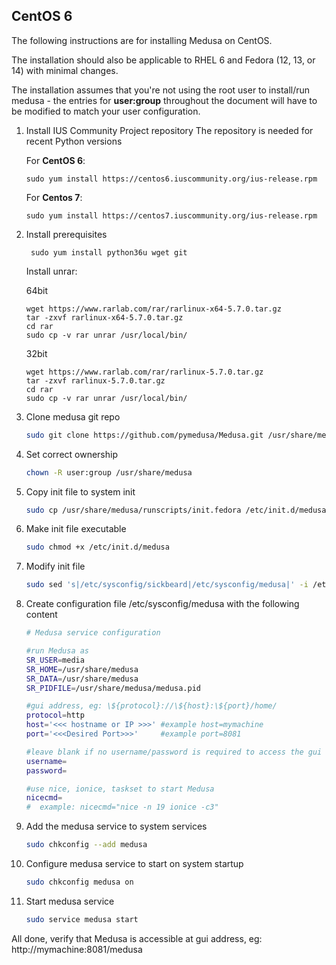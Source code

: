 

## CentOS 6
The following instructions are for installing Medusa on CentOS.

The installation should also be applicable to RHEL 6 and Fedora (12, 13, or 14) with minimal changes.

The installation assumes that you're not using the root user to install/run medusa - the entries for **user:group** throughout the document will have to be modified to match your user configuration.

1. Install IUS Community Project repository
    The repository is needed for recent Python versions
   
   For **CentOS 6**:
   ```
   sudo yum install https://centos6.iuscommunity.org/ius-release.rpm
   ```
   For **Centos 7**:
   ```
   sudo yum install https://centos7.iuscommunity.org/ius-release.rpm
   ```

2. Install prerequisites

   ```
    sudo yum install python36u wget git
    ```
   Install unrar:

   64bit
   ```
   wget https://www.rarlab.com/rar/rarlinux-x64-5.7.0.tar.gz
   tar -zxvf rarlinux-x64-5.7.0.tar.gz
   cd rar
   sudo cp -v rar unrar /usr/local/bin/
   ```
   32bit
   ```
   wget https://www.rarlab.com/rar/rarlinux-5.7.0.tar.gz
   tar -zxvf rarlinux-5.7.0.tar.gz
   cd rar
   sudo cp -v rar unrar /usr/local/bin/
   ```

3. Clone medusa git repo

    ```bash
    sudo git clone https://github.com/pymedusa/Medusa.git /usr/share/medusa
    ```

4. Set correct ownership

    ```bash
    chown -R user:group /usr/share/medusa
    ```

5. Copy init file to system init

    ```bash
    sudo cp /usr/share/medusa/runscripts/init.fedora /etc/init.d/medusa
    ```

6. Make init file executable

    ```bash
    sudo chmod +x /etc/init.d/medusa
    ```

7. Modify init file

    ```bash
    sudo sed 's|/etc/sysconfig/sickbeard|/etc/sysconfig/medusa|' -i /etc/init.d/medusa
    ```

8. Create configuration file /etc/sysconfig/medusa with the following content

    ```bash
    # Medusa service configuration
    
    #run Medusa as
    SR_USER=media
    SR_HOME=/usr/share/medusa
    SR_DATA=/usr/share/medusa
    SR_PIDFILE=/usr/share/medusa/medusa.pid
    
    #gui address, eg: \${protocol}://\${host}:\${port}/home/
    protocol=http
    host='<<< hostname or IP >>>' #example host=mymachine
    port='<<<Desired Port>>>'     #example port=8081
    
    #leave blank if no username/password is required to access the gui
    username=
    password=
    
    #use nice, ionice, taskset to start Medusa
    nicecmd=
    #  example: nicecmd="nice -n 19 ionice -c3"
    ```

9. Add the medusa service to system services
    
    ```bash
    sudo chkconfig --add medusa
    ```

10. Configure medusa service to start on system startup
    
    ```bash
    sudo chkconfig medusa on
    ```

11. Start medusa service
    
    ```bash
    sudo service medusa start
    ```

All done, verify that Medusa is accessible at gui address, eg: http://mymachine:8081/medusa